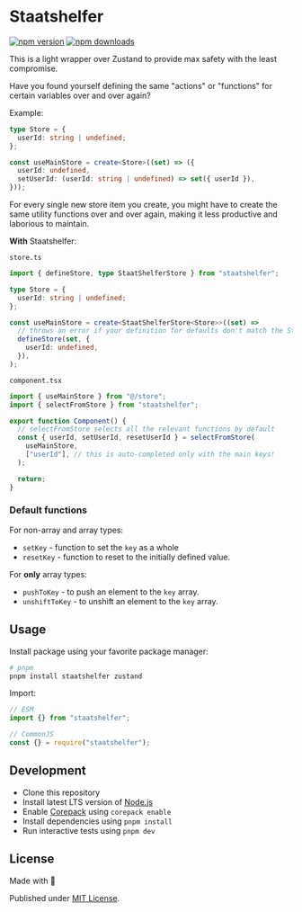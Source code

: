 # Staatshelfer

[![npm version][npm-version-src]][npm-version-href]
[![npm downloads][npm-downloads-src]][npm-downloads-href]

<!-- [![bundle][bundle-src]][bundle-href] -->
<!-- [![Codecov][codecov-src]][codecov-href] -->

This is a light wrapper over Zustand to provide max safety with the least compromise.

Have you found yourself defining the same "actions" or "functions" for certain variables over and over again?

Example:
```ts
type Store = {
  userId: string | undefined;
};

const useMainStore = create<Store>((set) => ({
  userId: undefined,
  setUserId: (userId: string | undefined) => set({ userId }),
}));
```

For every single new store item you create, you might have to create the same utility functions over and over again, making it less productive and laborious to maintain.

**With** Staatshelfer:

`store.ts`
```ts
import { defineStore, type StaatShelferStore } from "staatshelfer";

type Store = {
  userId: string | undefined;
};

const useMainStore = create<StaatShelferStore<Store>>((set) =>
  // throws an error if your definition for defaults don't match the Store type
  defineStore(set, {
    userId: undefined,
  }),
);
```

`component.tsx`
```ts
import { useMainStore } from "@/store";
import { selectFromStore } from "staatshelfer";

export function Component() {
  // selectFromStore selects all the relevant functions by default
  const { userId, setUserId, resetUserId } = selectFromStore(
    useMainStore,
    ["userId"], // this is auto-completed only with the main keys!
  );

  return;
}
```

### Default functions

For non-array and array types:
- `setKey` - function to set the `key` as a whole
- `resetKey` - function to reset to the initially defined value.

For **only** array types:
- `pushToKey` - to push an element to the `key` array.
- `unshiftToKey` - to unshift an element to the `key` array.

## Usage

Install package using your favorite package manager:

```sh
# pnpm
pnpm install staatshelfer zustand
```

Import:

```js
// ESM
import {} from "staatshelfer";

// CommonJS
const {} = require("staatshelfer");
```

## Development

- Clone this repository
- Install latest LTS version of [Node.js](https://nodejs.org/en/)
- Enable [Corepack](https://github.com/nodejs/corepack) using `corepack enable`
- Install dependencies using `pnpm install`
- Run interactive tests using `pnpm dev`

## License

Made with 💛

Published under [MIT License](./LICENSE).

<!-- Badges -->

[npm-version-src]: https://img.shields.io/npm/v/staatshelfer?style=flat&colorA=18181B&colorB=F0DB4F
[npm-version-href]: https://npmjs.com/package/staatshelfer
[npm-downloads-src]: https://img.shields.io/npm/dm/staatshelfer?style=flat&colorA=18181B&colorB=F0DB4F
[npm-downloads-href]: https://npmjs.com/package/staatshelfer

<!-- [codecov-src]: https://img.shields.io/codecov/c/gh/unjs/staatshelfer/main?style=flat&colorA=18181B&colorB=F0DB4F
[codecov-href]: https://codecov.io/gh/unjs/staatshelfer

[bundle-src]: https://img.shields.io/bundlephobia/minzip/staatshelfer?style=flat&colorA=18181B&colorB=F0DB4F
[bundle-href]: https://bundlephobia.com/result?p=staatshelfer -->
